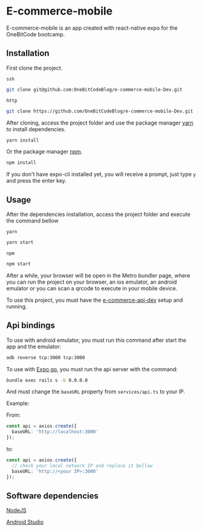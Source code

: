# E-commerce-mobile

E-commerce-mobile is an app created with react-native expo for the OneBitCode bootcamp.

## Installation

First clone the project.

`ssh`
```bash
git clone git@github.com:OneBitCodeBlog/e-commerce-mobile-Dev.git
```

`http`
```bash
git clone https://github.com/OneBitCodeBlog/e-commerce-mobile-Dev.git
```

After cloning, access the project folder and use the package manager [yarn](https://classic.yarnpkg.com/lang/en/) to install dependencies.

```bash
yarn install
```

Or the package manager [npm](https://www.npmjs.com/).

```bash
npm install
```

If you don't have expo-cli installed yet, you will receive a prompt, just type `y` and press the enter key.

## Usage

After the dependencies installation, access the project folder and execute the command bellow

`yarn`
```bash
yarn start
```

`npm`
```bash
npm start
```

After a while, your browser will be open in the Metro bundler page, where you can run the project on your browser, an ios emulator, an android emulator or you can scan a qrcode to execute in your mobile device.

To use this project, you must have the [e-commerce-api-dev](https://github.com/OneBitCodeBlog/e-commerce-Api-Dev) setup and running.

## Api bindings

To use with android emulator, you must run this command after start the app and the emulator:

```bash
adb reverse tcp:3000 tcp:3000
```

To use with [Expo go](https://expo.dev/client), you must run the api server with the command:

```bash
bundle exec rails s -b 0.0.0.0
```

And must change the `baseURL` property from `services/api.ts` to your IP.

Example: 

From:

```ts
const api = axios.create({
  baseURL: 'http://localhost:3000'
});
```

to:

```ts
const api = axios.create({
  // check your local network IP and replace it bellow
  baseURL: 'http://<your IP>:3000'
});
```

## Software dependencies

[NodeJS](https://nodejs.org/en/)

[Android Studio](https://developer.android.com/studio)